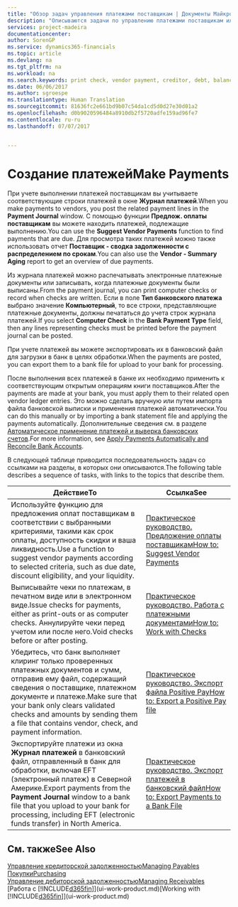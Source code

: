 ```yaml
---
title: "Обзор задач управления платежами поставщикам | Документы Майкрософт"
description: "Описываются задачи по управлению платежами поставщикам или кредиторам, включая учет строк платежей и получение обзора сумм к оплате."
services: project-madeira
documentationcenter: 
author: SorenGP
ms.service: dynamics365-financials
ms.topic: article
ms.devlang: na
ms.tgt_pltfrm: na
ms.workload: na
ms.search.keywords: print check, vendor payment, creditor, debt, balance due, AP
ms.date: 06/06/2017
ms.author: sgroespe
ms.translationtype: Human Translation
ms.sourcegitcommit: 81636fc2e661bd9b07c54da1cd5d0d27e30d01a2
ms.openlocfilehash: d0b9020596484a8910db2f5720adfe159ad96fe7
ms.contentlocale: ru-ru
ms.lasthandoff: 07/07/2017


---
```

# <a name="make-payments"></a><span data-ttu-id="8b3eb-103">Создание платежей</span><span class="sxs-lookup"><span data-stu-id="8b3eb-103">Make Payments</span></span>
<span data-ttu-id="8b3eb-104">При учете выполнении платежей поставщикам вы учитываете соответствующие строки платежей в окне **Журнал платежей**.</span><span class="sxs-lookup"><span data-stu-id="8b3eb-104">When you make payments to vendors, you post the related payment lines in the **Payment Journal** window.</span></span> <span data-ttu-id="8b3eb-105">С помощью функции **Предлож. оплаты поставщикам** вы можете находить платежей, подлежащие выполнению.</span><span class="sxs-lookup"><span data-stu-id="8b3eb-105">You can use the **Suggest Vendor Payments** function to find payments that are due.</span></span> <span data-ttu-id="8b3eb-106">Для просмотра таких платежей можно также использовать отчет **Поставщик - сводка задолженности с распределением по срокам**.</span><span class="sxs-lookup"><span data-stu-id="8b3eb-106">You can also use the **Vendor - Summary Aging** report to get an overview of due payments.</span></span>

<span data-ttu-id="8b3eb-107">Из журнала платежей можно распечатывать электронные платежные документы или записывать, когда платежные документы были выписаны.</span><span class="sxs-lookup"><span data-stu-id="8b3eb-107">From the payment journal, you can print computer checks or record when checks are written.</span></span> <span data-ttu-id="8b3eb-108">Если в поле **Тип банковского платежа** выбрано значение **Компьютерный**, то все строки, представляющие платежные документы, должны печататься до учета строк журнала платежей.</span><span class="sxs-lookup"><span data-stu-id="8b3eb-108">If you select **Computer Check** in the **Bank Payment Type** field, then any lines representing checks must be printed before the payment journal can be posted.</span></span>

<span data-ttu-id="8b3eb-109">При учете платежей вы можете экспортировать их в банковский файл для загрузки в банк в целях обработки.</span><span class="sxs-lookup"><span data-stu-id="8b3eb-109">When the payments are posted, you can export them to a bank file for upload to your bank for processing.</span></span>

<span data-ttu-id="8b3eb-110">После выполнения всех платежей в банке их необходимо применить к соответствующим открытым операциям книги поставщиков.</span><span class="sxs-lookup"><span data-stu-id="8b3eb-110">After the payments are made at your bank, you must apply them to their related open vendor ledger entries.</span></span> <span data-ttu-id="8b3eb-111">Это можно сделать вручную или путем импорта файла банковской выписки и применения платежей автоматически.</span><span class="sxs-lookup"><span data-stu-id="8b3eb-111">You can do this manually or by importing a bank statement file and applying the payments automatically.</span></span> <span data-ttu-id="8b3eb-112">Дополнительные сведения см. в разделе [Автоматическое применение платежей и выверка банковских счетов](receivables-apply-payments-auto-reconcile-bank-accounts.md).</span><span class="sxs-lookup"><span data-stu-id="8b3eb-112">For more information, see [Apply Payments Automatically and Reconcile Bank Accounts](receivables-apply-payments-auto-reconcile-bank-accounts.md).</span></span>

<span data-ttu-id="8b3eb-113">В следующей таблице приводится последовательность задач со ссылками на разделы, в которых они описываются.</span><span class="sxs-lookup"><span data-stu-id="8b3eb-113">The following table describes a sequence of tasks, with links to the topics that describe them.</span></span>

| <span data-ttu-id="8b3eb-114">Действие</span><span class="sxs-lookup"><span data-stu-id="8b3eb-114">To</span></span> | <span data-ttu-id="8b3eb-115">Ссылка</span><span class="sxs-lookup"><span data-stu-id="8b3eb-115">See</span></span> |
| --- | --- |
| <span data-ttu-id="8b3eb-116">Используйте функцию для предложения оплат поставщикам в соответствии с выбранными критериями, такими как срок оплаты, доступность скидки и ваша ликвидность.</span><span class="sxs-lookup"><span data-stu-id="8b3eb-116">Use a function to suggest vendor payments according to selected criteria, such as due date, discount eligibility, and your liquidity.</span></span> |[<span data-ttu-id="8b3eb-117">Практическое руководство. Предложение оплаты поставщикам</span><span class="sxs-lookup"><span data-stu-id="8b3eb-117">How to: Suggest Vendor Payments</span></span>](payables-how-suggest-vendor-payments.md) |
| <span data-ttu-id="8b3eb-118">Выписывайте чеки по платежам, в печатном виде или в электронном виде.</span><span class="sxs-lookup"><span data-stu-id="8b3eb-118">Issue checks for payments, either as print-outs or as computer checks.</span></span> <span data-ttu-id="8b3eb-119">Аннулируйте чеки перед учетом или после него.</span><span class="sxs-lookup"><span data-stu-id="8b3eb-119">Void checks before or after posting.</span></span> |[<span data-ttu-id="8b3eb-120">Практическое руководство. Работа с платежными документами</span><span class="sxs-lookup"><span data-stu-id="8b3eb-120">How to: Work with Checks</span></span>](payables-how-work-checks.md) |
| <span data-ttu-id="8b3eb-121">Убедитесь, что банк выполняет клиринг только проверенных платежных документов и сумм, отправив ему файл, содержащий сведения о поставщике, платежном документе и платеже.</span><span class="sxs-lookup"><span data-stu-id="8b3eb-121">Make sure that your bank only clears validated checks and amounts by sending them a file that contains vendor, check, and payment information.</span></span> |[<span data-ttu-id="8b3eb-122">Практическое руководство. Экспорт файла Positive Pay</span><span class="sxs-lookup"><span data-stu-id="8b3eb-122">How to: Export a Positive Pay file</span></span>](finance-how-positive-pay.md) |
|<span data-ttu-id="8b3eb-123">Экспортируйте платежи из окна **Журнал платежей** в банковский файл, отправленный в банк для обработки, включая EFT (электронный платеж) в Северной Америке.</span><span class="sxs-lookup"><span data-stu-id="8b3eb-123">Export payments from the **Payment Journal** window to a bank file that you upload to your bank for processing, including EFT (electronic funds transfer) in North America.</span></span> |[<span data-ttu-id="8b3eb-124">Практическое руководство. Экспорт платежей в банковский файл</span><span class="sxs-lookup"><span data-stu-id="8b3eb-124">How to: Export Payments to a Bank File</span></span>](payables-how-export-payments-bank-file.md)|  

## <a name="see-also"></a><span data-ttu-id="8b3eb-125">См. также</span><span class="sxs-lookup"><span data-stu-id="8b3eb-125">See Also</span></span>
[<span data-ttu-id="8b3eb-126">Управление кредиторской задолженностью</span><span class="sxs-lookup"><span data-stu-id="8b3eb-126">Managing Payables</span></span>](payables-manage-payables.md)  
[<span data-ttu-id="8b3eb-127">Покупки</span><span class="sxs-lookup"><span data-stu-id="8b3eb-127">Purchasing</span></span>](purchasing-manage-purchasing.md)  
[<span data-ttu-id="8b3eb-128">Управление дебиторской задолженностью</span><span class="sxs-lookup"><span data-stu-id="8b3eb-128">Managing Receivables</span></span>](receivables-manage-receivables.md)  
<span data-ttu-id="8b3eb-129">[Работа с [!INCLUDE[d365fin](includes/d365fin_md.md)]](ui-work-product.md)</span><span class="sxs-lookup"><span data-stu-id="8b3eb-129">[Working with [!INCLUDE[d365fin](includes/d365fin_md.md)]](ui-work-product.md)</span></span>  

